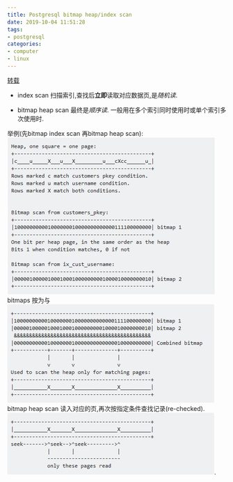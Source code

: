```yaml
---
title: Postgresql bitmap heap/index scan
date: 2019-10-04 11:51:28
tags:
- postgresql
categories: 
- computer
- linux
---
```

[转载](https://dba.stackexchange.com/questions/119386/understanding-bitmap-heap-scan-and-bitmap-index-scan)

+ index scan 扫描索引,查找后**立即**读取对应数据页,是*随机读*.

+ bitmap heap scan 最终是*顺序读*. 一般用在多个索引同时使用时或单个索引多次使用时.

举例(先bitmap index scan 再bitmap heap scan):
![](/images/bitmapIndex.1.png)
bitmaps 按为与
![](/images/bitmapIndex.2.png)
bitmap heap scan 读入对应的页,再次按指定条件查找记录(re-checked).
![](/images/bitmapIndex.3.png).
